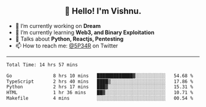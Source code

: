 <h2 align="center">👋 Hello! I'm Vishnu.</h2>


- 🔭 I’m currently working on **Dream**
- 🌱 I’m currently learning **Web3, and Binary Exploitation**
- 💬 Talks about **Python, Reactjs, Pentesting**
- 📫 How to reach me: [@5P34R](https://twitter.com/Vishnu27302693) on Twitter

---
<!--START_SECTION:waka-->

```txt
Total Time: 14 hrs 57 mins

Go               8 hrs 10 mins   █████████████▓░░░░░░░░░░░   54.68 %
TypeScript       2 hrs 40 mins   ████▒░░░░░░░░░░░░░░░░░░░░   17.86 %
Python           2 hrs 17 mins   ███▓░░░░░░░░░░░░░░░░░░░░░   15.31 %
HTML             1 hr 36 mins    ██▓░░░░░░░░░░░░░░░░░░░░░░   10.71 %
Makefile         4 mins          ░░░░░░░░░░░░░░░░░░░░░░░░░   00.54 %
```

<!--END_SECTION:waka-->
